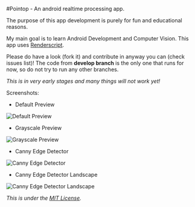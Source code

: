 #Pointop - An android realtime processing app.

The purpose of this app development is purely for fun and educational reasons.
 
My main goal is to learn Android Development and Computer Vision.
This app uses [Renderscript](http://developer.android.com/guide/topics/renderscript/compute.html).

Please do have a look (fork it) and contribute in anyway you can (check issues list)! 
The code from **develop branch** is the only one that runs for now, so do not try to run any other branches.

*This is in very early stages and many things will not work yet!*

Screenshots:

- Default Preview

![Default Preview](http://s11.postimg.org/rydbso1qb/Screenshot_2015_09_17_21_11_58.png)

- Grayscale Preview

![Grayscale Preview](http://s11.postimg.org/vffdvn0sj/Screenshot_2015_09_17_21_12_11.png)

- Canny Edge Detector

![Canny Edge Detector](http://s11.postimg.org/5hbrplvb7/Screenshot_2015_09_17_21_12_36.png)

- Canny Edge Detector Landscape

![Canny Edge Detector Landscape](http://s11.postimg.org/3tcmayhfn/Screenshot_2015_09_17_21_13_25.png)

*This is under the [MIT License](http://choosealicense.com/licenses/mit/).*
